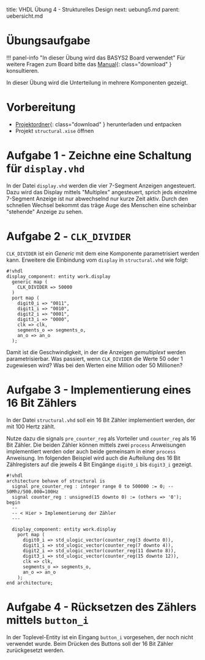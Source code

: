 title: VHDL Übung 4 - Strukturelles Design
next: uebung5.md
parent: uebersicht.md

# Übungsaufgabe

!!! panel-info "In dieser Übung wird das BASYS2 Board verwendet"
    Für weitere Fragen zum Board bitte das [Manual]({filename}basys2_manual.pdf){: class="download" } konsultieren.

In dieser Übung wird die Unterteilung in mehrere Komponenten gezeigt.

# Vorbereitung

* [Projektordner]({filename}vhdl_uebung_4.compress){: class="download" } herunterladen und entpacken
* Projekt <code>structural.xise</code> öffnen

# Aufgabe 1 - Zeichne eine Schaltung für <code>display.vhd</code>
In der Datei <code>display.vhd</code> werden die vier 7-Segment Anzeigen angesteuert. Dazu wird das Display mittels "Multiplex"
angesteuert, sprich jeds einzelme 7-Segment Anzeige ist nur abwechselnd nur kurze Zeit aktiv. Durch den schnellen
Wechsel bekommt das träge Auge des Menschen eine scheinbar "stehende" Anzeige zu sehen.

# Aufgabe 2 - <code>CLK_DIVIDER</code>
<code>CLK_DIVIDER</code> ist ein *Generic* mit dem eine Komponente parametrisiert werden kann. Erweitere die Einbindung vom <code>display</code>
in <code>structural.vhd</code> wie folgt:

    #!vhdl
    display_component: entity work.display
      generic map (
        CLK_DIVIDER => 50000
      )
      port map (
        digit0_i => "0011",
        digit1_i => "0010",
        digit2_i => "0001",
        digit3_i => "0000",
        clk => clk,
        segments_o => segments_o,
        an_o => an_o
      );

Damit ist die Geschwindigkeit, in der die Anzeigen *gemultiplext* werden parametrisierbar. Was passiert, wenn <code>CLK_DIVIDER</code>
die Werte 50 oder 1 zugewiesen wird? Was bei den Werten eine Million oder 50 Millionen?

# Aufgabe 3 - Implementierung eines 16 Bit Zählers
In der Datei <code>structural.vhd</code> soll ein 16 Bit Zähler implementiert werden, der mit 100 Hertz zählt.

Nutze dazu die signals <code>pre_counter_reg</code> als Vorteiler und <code>counter_reg</code> als 16 Bit Zähler. Die beiden Zähler können
mittels zwei <code>process</code> Anweisungen implementiert werden oder auch beide gemeinsam in einer <code>process</code> Anweisung. Im
folgenden Beispiel wird auch die Aufteilung des 16 Bit Zählregisters auf die jeweils 4 Bit Eingänge <code>digit0_i</code> bis <code>digit3_i</code>
gezeigt.

    #!vhdl
    architecture behave of structural is
      signal pre_counter_reg : integer range 0 to 500000 := 0; -- 50Mhz/500.000=100Hz
      signal counter_reg : unsigned(15 downto 0) := (others => '0');
    begin
      --
      -- < Hier > Implementierung der Zähler
      ---

      display_component: entity work.display
        port map (
          digit0_i => std_ulogic_vector(counter_reg(3 downto 0)),
          digit1_i => std_ulogic_vector(counter_reg(7 downto 4)),
          digit2_i => std_ulogic_vector(counter_reg(11 downto 8)),
          digit3_i => std_ulogic_vector(counter_reg(15 downto 12)),
          clk => clk,
          segments_o => segments_o,
          an_o => an_o
        );
    end architecture;

# Aufgabe 4 - Rücksetzen des Zählers mittels <code>button_i</code>

In der Toplevel-Entity ist ein Eingang <code>button_i</code> vorgesehen, der noch nicht verwendet wurde. Beim Drücken des Buttons
soll der 16 Bit Zähler zurückgesetzt werden.
